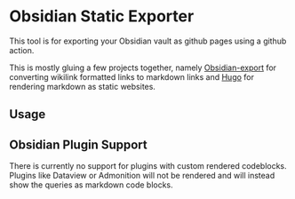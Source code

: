 # Obsidian Static Exporter

This tool is for exporting your Obsidian vault as github pages using a github action.

This is mostly gluing a few projects together, namely [Obsidian-export](https://github.com/zoni/obsidian-export) for converting wikilink formatted links to markdown links and [Hugo](https://github.com/gohugoio/hugo) for rendering markdown as static websites.

## Usage


## Obsidian Plugin Support

There is currently no support for plugins with custom rendered codeblocks. Plugins like Dataview or Admonition will not be rendered and will instead show the queries as markdown code blocks.
